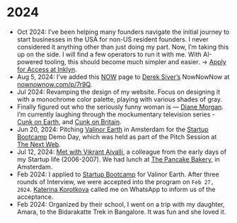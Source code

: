 # 2024

- Oct 2024: I’ve been helping many founders navigate the initial journey to start businesses in the USA for non-US resident founders. I never considered it anything other than just doing my part. Now, I’m taking this up on the side. I will find a few operators to run it with me. With AI-powered tooling, this should become much simpler and easier. → [Apply for Access at Inklyn](https://inklyn.com).
- Aug 5, 2024: I’ve added this [NOW](http://localhost:4000/now/) page to [Derek Siver’s](https://sive.rs) NowNowNow at [nownownow.com/p/7r9Q](https://nownownow.com/p/7r9Q).
- Jul 2024: Revamping the design of my website. Focus on designing it with a monochrome color palette, playing with various shades of gray.
- Finally figured out who the seriously funny woman is — [Diane Morgan](https://en.wikipedia.org/wiki/Diane_Morgan). I’m currently laughing through the mockumentary television series - [Cunk on Earth](https://en.wikipedia.org/wiki/Cunk_on_Earth), and [Cunk on Britain](https://en.wikipedia.org/wiki/Cunk_on_Britain).
- Jun 20, 2024: Pitching [Valinor Earth](https://valinor.earth/) in Amsterdam for the [Startup Bootcamp](https://www.startupbootcamp.org) Demo Day, which was held as part of the Pitch Session at [The Next Web](https://thenextweb.com).
- Jul 12, 2024: [Met with Vikrant Aivalli](https://x.com/brajeshwar/status/1811610910298972419), a colleague from the early days of my Startup life (2006-2007). We had lunch at [The Pancake Bakery](https://pancake.nl), in Amsterdam.
- Feb 2024: I applied to [Startup Bootcamp](https://www.startupbootcamp.org) for Valinor Earth. After three rounds of Interview, we were accepted into the program on `Feb 27, 2024`. [Katerina Korotkova](https://www.linkedin.com/in/katerina-korotkova-b73a5b8/) called me on WhatsApp to inform us of the acceptance.
- Feb 2024: Organized by their school, I went on a trip with my daughter, Amara, to the Bidarakatte Trek in Bangalore. It was fun and she loved it.